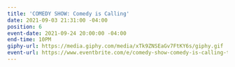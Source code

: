 ```yaml
---
title: 'COMEDY SHOW: Comedy is Calling'
date: 2021-09-03 21:31:00 -04:00
position: 6
event-date: 2021-09-24 20:00:00 -04:00
end-time: 10PM
giphy-url: https://media.giphy.com/media/xTk9ZNSEaGv7FtKY6s/giphy.gif
event-url: https://www.eventbrite.com/e/comedy-show-comedy-is-calling-tickets-169687992353
---
```


